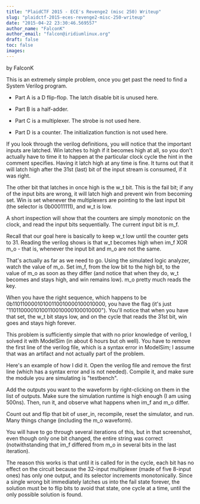 ```yaml
---
title: "PlaidCTF 2015 - ECE's Revenge2 (misc 250) Writeup"
slug: "plaidctf-2015-eces-revenge2-misc-250-writeup"
date: "2015-04-22 23:30:46.569557"
author_name: "FalconK"
author_email: "falcon@iridiumlinux.org"
draft: false
toc: false
images:
---
```


by FalconK

This is an extremely simple problem, once you get past the need to find
a System Verilog program.

- Part A is a D flip-flop.  The latch disable bit is unused here.

- Part B is a half-adder.

- Part C is a multiplexer.  The strobe is not used here.

- Part D is a counter.  The initialization function is not used here.

If you look through the verilog definitions, you will notice that the
important inputs are latched.  Win latches to high if it becomes high at
all, so you don't actually have to time it to happen at the particular
clock cycle the hint in the comment specifies.  Having it latch high at
any time is fine.  It turns out that it will latch high after the 31st
(last) bit of the input stream is consumed, if it was right.

The other bit that latches in once high is the w_t bit.  This is the
fail bit; if any of the input bits are wrong, it will latch high and
prevent win from becoming set.  Win is set whenever the multiplexers are
pointing to the last input bit (the selector is 0b00011111), and w_t is low.

A short inspection will show that the counters are simply monotonic on
the clock, and read the input bits sequentially.  The current input bit
is m_f.

Recall that our goal here is basically to keep w_t low until the counter
gets to 31.  Reading the verilog shows is that w_t becomes high when
im_f XOR m_o - that is, whenever the input bit and m_o are not the same.

That's actually as far as we need to go.  Using the simulated logic
analyzer, watch the value of m_o.  Set im_f, from the low bit to the
high bit, to the value of m_o as soon as they differ (and notice that
when they do, w_t becomes and stays high, and win remains low).  m_o
pretty much reads the key.

When you have the right sequence, which happens to be
0b11011000010100110010000100010000, you have the flag (it's just
"11011000010100110010000100010000").  You'll notice that when you have
that set, the w_t bit stays low, and on the cycle that reads the 31st
bit, win goes and stays high forever.

This problem is sufficiently simple that with no prior knowledge of
verilog, I solved it with ModelSim (in about 6 hours but oh well).  You
have to remove the first line of the verilog file, which is a syntax
error in ModelSim; I assume that was an artifact and not actually part
of the problem.

Here's an example of how I did it.  Open the verilog file and remove the
first line (which has a syntax error and is not needed).  Compile it,
and make sure the module you are simulating is "testbench".

Add the outputs you want to the waveform by right-clicking on them in
the list of outputs.  Make sure the simulation runtime is high enough (I
am using 500ns).  Then, run it, and observe what happens when im_f and
m_o differ.

Count out and flip that bit of user_in, recompile, reset the simulator,
and run.  Many things change (including the m_o waveform).

You will have to go through several iterations of this, but in that
screenshot, even though only one bit changed, the entire string was
correct (notwithstanding that im_f differed from m_o in several bits in
the last iteration).

The reason this works is that until it is called for in the cycle, each
bit has no effect on the circuit because the 32-input multiplexer (made
of five 8-input ones) has only one output, and its selector increments
monotonically.  Since a single wrong bit immediately latches us into the
fail state forever, the solution must be to flip bits to avoid that
state, one cycle at a time, until the only possible solution is found.
